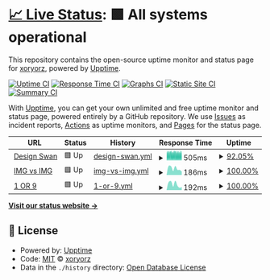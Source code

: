 # [📈 Live Status](https://demo.upptime.js.org): <!--live status--> **🟩 All systems operational**

This repository contains the open-source uptime monitor and status page for [xoryorz](https://demo.upptime.js.org), powered by [Upptime](https://github.com/upptime/upptime).

[![Uptime CI](https://github.com/koj-co/upptime/workflows/Uptime%20CI/badge.svg)](https://github.com/koj-co/upptime/actions?query=workflow%3A%22Uptime+CI%22)
[![Response Time CI](https://github.com/koj-co/upptime/workflows/Response%20Time%20CI/badge.svg)](https://github.com/koj-co/upptime/actions?query=workflow%3A%22Response+Time+CI%22)
[![Graphs CI](https://github.com/koj-co/upptime/workflows/Graphs%20CI/badge.svg)](https://github.com/koj-co/upptime/actions?query=workflow%3A%22Graphs+CI%22)
[![Static Site CI](https://github.com/koj-co/upptime/workflows/Static%20Site%20CI/badge.svg)](https://github.com/koj-co/upptime/actions?query=workflow%3A%22Static+Site+CI%22)
[![Summary CI](https://github.com/koj-co/upptime/workflows/Summary%20CI/badge.svg)](https://github.com/koj-co/upptime/actions?query=workflow%3A%22Summary+CI%22)

With [Upptime](https://upptime.js.org), you can get your own unlimited and free uptime monitor and status page, powered entirely by a GitHub repository. We use [Issues](https://github.com/xoryorz/upptime/issues) as incident reports, [Actions](https://github.com/xoryorz/upptime/actions) as uptime monitors, and [Pages](https://demo.upptime.js.org) for the status page.

<!--start: status pages-->
<!-- This summary is generated by Upptime (https://github.com/upptime/upptime) -->
<!-- Do not edit this manually, your changes will be overwritten -->
<!-- prettier-ignore -->
| URL | Status | History | Response Time | Uptime |
| --- | ------ | ------- | ------------- | ------ |
| <img alt="" src="https://icons.duckduckgo.com/ip3/www.designswan.com.ico" height="13"> [Design Swan](https://www.designswan.com) | 🟩 Up | [design-swan.yml](https://github.com/xoryorz/upptime/commits/HEAD/history/design-swan.yml) | <details><summary><img alt="Response time graph" src="./graphs/design-swan/response-time-week.png" height="20"> 505ms</summary><br><a href="https://status.1or9.com/history/design-swan"><img alt="Response time 455" src="https://img.shields.io/endpoint?url=https%3A%2F%2Fraw.githubusercontent.com%2Fxoryorz%2Fupptime%2FHEAD%2Fapi%2Fdesign-swan%2Fresponse-time.json"></a><br><a href="https://status.1or9.com/history/design-swan"><img alt="24-hour response time 483" src="https://img.shields.io/endpoint?url=https%3A%2F%2Fraw.githubusercontent.com%2Fxoryorz%2Fupptime%2FHEAD%2Fapi%2Fdesign-swan%2Fresponse-time-day.json"></a><br><a href="https://status.1or9.com/history/design-swan"><img alt="7-day response time 505" src="https://img.shields.io/endpoint?url=https%3A%2F%2Fraw.githubusercontent.com%2Fxoryorz%2Fupptime%2FHEAD%2Fapi%2Fdesign-swan%2Fresponse-time-week.json"></a><br><a href="https://status.1or9.com/history/design-swan"><img alt="30-day response time 468" src="https://img.shields.io/endpoint?url=https%3A%2F%2Fraw.githubusercontent.com%2Fxoryorz%2Fupptime%2FHEAD%2Fapi%2Fdesign-swan%2Fresponse-time-month.json"></a><br><a href="https://status.1or9.com/history/design-swan"><img alt="1-year response time 449" src="https://img.shields.io/endpoint?url=https%3A%2F%2Fraw.githubusercontent.com%2Fxoryorz%2Fupptime%2FHEAD%2Fapi%2Fdesign-swan%2Fresponse-time-year.json"></a></details> | <details><summary><a href="https://status.1or9.com/history/design-swan">92.05%</a></summary><a href="https://status.1or9.com/history/design-swan"><img alt="All-time uptime 99.83%" src="https://img.shields.io/endpoint?url=https%3A%2F%2Fraw.githubusercontent.com%2Fxoryorz%2Fupptime%2FHEAD%2Fapi%2Fdesign-swan%2Fuptime.json"></a><br><a href="https://status.1or9.com/history/design-swan"><img alt="24-hour uptime 85.39%" src="https://img.shields.io/endpoint?url=https%3A%2F%2Fraw.githubusercontent.com%2Fxoryorz%2Fupptime%2FHEAD%2Fapi%2Fdesign-swan%2Fuptime-day.json"></a><br><a href="https://status.1or9.com/history/design-swan"><img alt="7-day uptime 92.05%" src="https://img.shields.io/endpoint?url=https%3A%2F%2Fraw.githubusercontent.com%2Fxoryorz%2Fupptime%2FHEAD%2Fapi%2Fdesign-swan%2Fuptime-week.json"></a><br><a href="https://status.1or9.com/history/design-swan"><img alt="30-day uptime 94.62%" src="https://img.shields.io/endpoint?url=https%3A%2F%2Fraw.githubusercontent.com%2Fxoryorz%2Fupptime%2FHEAD%2Fapi%2Fdesign-swan%2Fuptime-month.json"></a><br><a href="https://status.1or9.com/history/design-swan"><img alt="1-year uptime 99.52%" src="https://img.shields.io/endpoint?url=https%3A%2F%2Fraw.githubusercontent.com%2Fxoryorz%2Fupptime%2FHEAD%2Fapi%2Fdesign-swan%2Fuptime-year.json"></a></details>
| <img alt="" src="https://icons.duckduckgo.com/ip3/www.imgvsimg.com.ico" height="13"> [IMG vs IMG](https://www.imgvsimg.com) | 🟩 Up | [img-vs-img.yml](https://github.com/xoryorz/upptime/commits/HEAD/history/img-vs-img.yml) | <details><summary><img alt="Response time graph" src="./graphs/img-vs-img/response-time-week.png" height="20"> 186ms</summary><br><a href="https://status.1or9.com/history/img-vs-img"><img alt="Response time 216" src="https://img.shields.io/endpoint?url=https%3A%2F%2Fraw.githubusercontent.com%2Fxoryorz%2Fupptime%2FHEAD%2Fapi%2Fimg-vs-img%2Fresponse-time.json"></a><br><a href="https://status.1or9.com/history/img-vs-img"><img alt="24-hour response time 99" src="https://img.shields.io/endpoint?url=https%3A%2F%2Fraw.githubusercontent.com%2Fxoryorz%2Fupptime%2FHEAD%2Fapi%2Fimg-vs-img%2Fresponse-time-day.json"></a><br><a href="https://status.1or9.com/history/img-vs-img"><img alt="7-day response time 186" src="https://img.shields.io/endpoint?url=https%3A%2F%2Fraw.githubusercontent.com%2Fxoryorz%2Fupptime%2FHEAD%2Fapi%2Fimg-vs-img%2Fresponse-time-week.json"></a><br><a href="https://status.1or9.com/history/img-vs-img"><img alt="30-day response time 181" src="https://img.shields.io/endpoint?url=https%3A%2F%2Fraw.githubusercontent.com%2Fxoryorz%2Fupptime%2FHEAD%2Fapi%2Fimg-vs-img%2Fresponse-time-month.json"></a><br><a href="https://status.1or9.com/history/img-vs-img"><img alt="1-year response time 182" src="https://img.shields.io/endpoint?url=https%3A%2F%2Fraw.githubusercontent.com%2Fxoryorz%2Fupptime%2FHEAD%2Fapi%2Fimg-vs-img%2Fresponse-time-year.json"></a></details> | <details><summary><a href="https://status.1or9.com/history/img-vs-img">100.00%</a></summary><a href="https://status.1or9.com/history/img-vs-img"><img alt="All-time uptime 99.99%" src="https://img.shields.io/endpoint?url=https%3A%2F%2Fraw.githubusercontent.com%2Fxoryorz%2Fupptime%2FHEAD%2Fapi%2Fimg-vs-img%2Fuptime.json"></a><br><a href="https://status.1or9.com/history/img-vs-img"><img alt="24-hour uptime 100.00%" src="https://img.shields.io/endpoint?url=https%3A%2F%2Fraw.githubusercontent.com%2Fxoryorz%2Fupptime%2FHEAD%2Fapi%2Fimg-vs-img%2Fuptime-day.json"></a><br><a href="https://status.1or9.com/history/img-vs-img"><img alt="7-day uptime 100.00%" src="https://img.shields.io/endpoint?url=https%3A%2F%2Fraw.githubusercontent.com%2Fxoryorz%2Fupptime%2FHEAD%2Fapi%2Fimg-vs-img%2Fuptime-week.json"></a><br><a href="https://status.1or9.com/history/img-vs-img"><img alt="30-day uptime 100.00%" src="https://img.shields.io/endpoint?url=https%3A%2F%2Fraw.githubusercontent.com%2Fxoryorz%2Fupptime%2FHEAD%2Fapi%2Fimg-vs-img%2Fuptime-month.json"></a><br><a href="https://status.1or9.com/history/img-vs-img"><img alt="1-year uptime 100.00%" src="https://img.shields.io/endpoint?url=https%3A%2F%2Fraw.githubusercontent.com%2Fxoryorz%2Fupptime%2FHEAD%2Fapi%2Fimg-vs-img%2Fuptime-year.json"></a></details>
| <img alt="" src="https://icons.duckduckgo.com/ip3/www.1or9.com.ico" height="13"> [1 OR 9](https://www.1or9.com/) | 🟩 Up | [1-or-9.yml](https://github.com/xoryorz/upptime/commits/HEAD/history/1-or-9.yml) | <details><summary><img alt="Response time graph" src="./graphs/1-or-9/response-time-week.png" height="20"> 192ms</summary><br><a href="https://status.1or9.com/history/1-or-9"><img alt="Response time 206" src="https://img.shields.io/endpoint?url=https%3A%2F%2Fraw.githubusercontent.com%2Fxoryorz%2Fupptime%2FHEAD%2Fapi%2F1-or-9%2Fresponse-time.json"></a><br><a href="https://status.1or9.com/history/1-or-9"><img alt="24-hour response time 102" src="https://img.shields.io/endpoint?url=https%3A%2F%2Fraw.githubusercontent.com%2Fxoryorz%2Fupptime%2FHEAD%2Fapi%2F1-or-9%2Fresponse-time-day.json"></a><br><a href="https://status.1or9.com/history/1-or-9"><img alt="7-day response time 192" src="https://img.shields.io/endpoint?url=https%3A%2F%2Fraw.githubusercontent.com%2Fxoryorz%2Fupptime%2FHEAD%2Fapi%2F1-or-9%2Fresponse-time-week.json"></a><br><a href="https://status.1or9.com/history/1-or-9"><img alt="30-day response time 196" src="https://img.shields.io/endpoint?url=https%3A%2F%2Fraw.githubusercontent.com%2Fxoryorz%2Fupptime%2FHEAD%2Fapi%2F1-or-9%2Fresponse-time-month.json"></a><br><a href="https://status.1or9.com/history/1-or-9"><img alt="1-year response time 202" src="https://img.shields.io/endpoint?url=https%3A%2F%2Fraw.githubusercontent.com%2Fxoryorz%2Fupptime%2FHEAD%2Fapi%2F1-or-9%2Fresponse-time-year.json"></a></details> | <details><summary><a href="https://status.1or9.com/history/1-or-9">100.00%</a></summary><a href="https://status.1or9.com/history/1-or-9"><img alt="All-time uptime 100.00%" src="https://img.shields.io/endpoint?url=https%3A%2F%2Fraw.githubusercontent.com%2Fxoryorz%2Fupptime%2FHEAD%2Fapi%2F1-or-9%2Fuptime.json"></a><br><a href="https://status.1or9.com/history/1-or-9"><img alt="24-hour uptime 100.00%" src="https://img.shields.io/endpoint?url=https%3A%2F%2Fraw.githubusercontent.com%2Fxoryorz%2Fupptime%2FHEAD%2Fapi%2F1-or-9%2Fuptime-day.json"></a><br><a href="https://status.1or9.com/history/1-or-9"><img alt="7-day uptime 100.00%" src="https://img.shields.io/endpoint?url=https%3A%2F%2Fraw.githubusercontent.com%2Fxoryorz%2Fupptime%2FHEAD%2Fapi%2F1-or-9%2Fuptime-week.json"></a><br><a href="https://status.1or9.com/history/1-or-9"><img alt="30-day uptime 100.00%" src="https://img.shields.io/endpoint?url=https%3A%2F%2Fraw.githubusercontent.com%2Fxoryorz%2Fupptime%2FHEAD%2Fapi%2F1-or-9%2Fuptime-month.json"></a><br><a href="https://status.1or9.com/history/1-or-9"><img alt="1-year uptime 100.00%" src="https://img.shields.io/endpoint?url=https%3A%2F%2Fraw.githubusercontent.com%2Fxoryorz%2Fupptime%2FHEAD%2Fapi%2F1-or-9%2Fuptime-year.json"></a></details>

<!--end: status pages-->

[**Visit our status website →**](https://demo.upptime.js.org)

## 📄 License

- Powered by: [Upptime](https://github.com/upptime/upptime)
- Code: [MIT](./LICENSE) © [xoryorz](https://demo.upptime.js.org)
- Data in the `./history` directory: [Open Database License](https://opendatacommons.org/licenses/odbl/1-0/)
